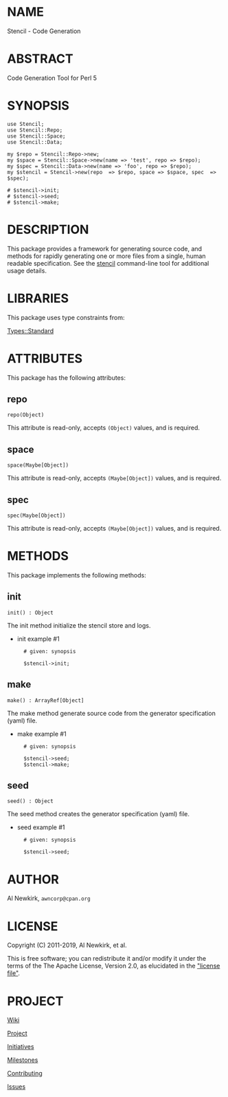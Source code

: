 # NAME

Stencil - Code Generation

# ABSTRACT

Code Generation Tool for Perl 5

# SYNOPSIS

    use Stencil;
    use Stencil::Repo;
    use Stencil::Space;
    use Stencil::Data;

    my $repo = Stencil::Repo->new;
    my $space = Stencil::Space->new(name => 'test', repo => $repo);
    my $spec = Stencil::Data->new(name => 'foo', repo => $repo);
    my $stencil = Stencil->new(repo  => $repo, space => $space, spec  => $spec);

    # $stencil->init;
    # $stencil->seed;
    # $stencil->make;

# DESCRIPTION

This package provides a framework for generating source code, and methods for
rapidly generating one or more files from a single, human readable
specification. See the [stencil](https://metacpan.org/pod/stencil) command-line tool for additional usage
details.

# LIBRARIES

This package uses type constraints from:

[Types::Standard](https://metacpan.org/pod/Types::Standard)

# ATTRIBUTES

This package has the following attributes:

## repo

    repo(Object)

This attribute is read-only, accepts `(Object)` values, and is required.

## space

    space(Maybe[Object])

This attribute is read-only, accepts `(Maybe[Object])` values, and is required.

## spec

    spec(Maybe[Object])

This attribute is read-only, accepts `(Maybe[Object])` values, and is required.

# METHODS

This package implements the following methods:

## init

    init() : Object

The init method initialize the stencil store and logs.

- init example #1

        # given: synopsis

        $stencil->init;

## make

    make() : ArrayRef[Object]

The make method generate source code from the generator specification (yaml) file.

- make example #1

        # given: synopsis

        $stencil->seed;
        $stencil->make;

## seed

    seed() : Object

The seed method creates the generator specification (yaml) file.

- seed example #1

        # given: synopsis

        $stencil->seed;

# AUTHOR

Al Newkirk, `awncorp@cpan.org`

# LICENSE

Copyright (C) 2011-2019, Al Newkirk, et al.

This is free software; you can redistribute it and/or modify it under the terms
of the The Apache License, Version 2.0, as elucidated in the ["license
file"](https://github.com/iamalnewkirk/stencil/blob/master/LICENSE).

# PROJECT

[Wiki](https://github.com/iamalnewkirk/stencil/wiki)

[Project](https://github.com/iamalnewkirk/stencil)

[Initiatives](https://github.com/iamalnewkirk/stencil/projects)

[Milestones](https://github.com/iamalnewkirk/stencil/milestones)

[Contributing](https://github.com/iamalnewkirk/stencil/blob/master/CONTRIBUTE.md)

[Issues](https://github.com/iamalnewkirk/stencil/issues)
